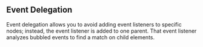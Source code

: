 ## Event Delegation

Event delegation allows you to avoid adding event listeners to specific nodes;  instead, the event listener is added to one parent.  That event listener analyzes bubbled events to find a match on child elements.
